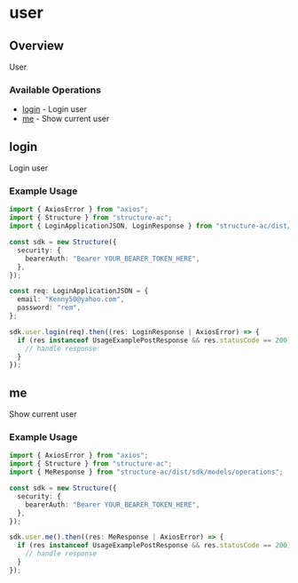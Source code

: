 # user

## Overview

User

### Available Operations

* [login](#login) - Login user
* [me](#me) - Show current user

## login

Login user

### Example Usage

```typescript
import { AxiosError } from "axios";
import { Structure } from "structure-ac";
import { LoginApplicationJSON, LoginResponse } from "structure-ac/dist/sdk/models/operations";

const sdk = new Structure({
  security: {
    bearerAuth: "Bearer YOUR_BEARER_TOKEN_HERE",
  },
});

const req: LoginApplicationJSON = {
  email: "Kenny50@yahoo.com",
  password: "rem",
};

sdk.user.login(req).then((res: LoginResponse | AxiosError) => {
  if (res instanceof UsageExamplePostResponse && res.statusCode == 200) {
    // handle response
  }
});
```

## me

Show current user

### Example Usage

```typescript
import { AxiosError } from "axios";
import { Structure } from "structure-ac";
import { MeResponse } from "structure-ac/dist/sdk/models/operations";

const sdk = new Structure({
  security: {
    bearerAuth: "Bearer YOUR_BEARER_TOKEN_HERE",
  },
});

sdk.user.me().then((res: MeResponse | AxiosError) => {
  if (res instanceof UsageExamplePostResponse && res.statusCode == 200) {
    // handle response
  }
});
```
